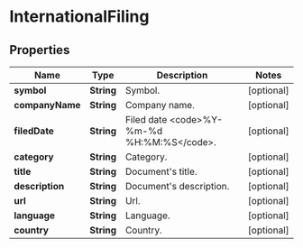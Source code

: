 # InternationalFiling

## Properties

 Name            | Type       | Description                                            | Notes      
-----------------|------------|--------------------------------------------------------|------------
 **symbol**      | **String** | Symbol.                                                | [optional] 
 **companyName** | **String** | Company name.                                          | [optional] 
 **filedDate**   | **String** | Filed date &lt;code&gt;%Y-%m-%d %H:%M:%S&lt;/code&gt;. | [optional] 
 **category**    | **String** | Category.                                              | [optional] 
 **title**       | **String** | Document&#39;s title.                                  | [optional] 
 **description** | **String** | Document&#39;s description.                            | [optional] 
 **url**         | **String** | Url.                                                   | [optional] 
 **language**    | **String** | Language.                                              | [optional] 
 **country**     | **String** | Country.                                               | [optional] 



